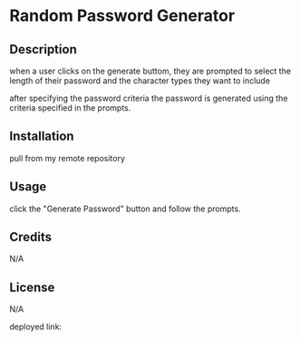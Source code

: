 # Random Password Generator

## Description
when a user clicks on the generate buttom, they are prompted to select the length of their password and the character types they want to include

after specifying the password criteria the password is generated using the criteria specified in the prompts.

## Installation

pull from my remote repository

## Usage

click the "Generate Password" button and follow the prompts.

## Credits

N/A

## License 

N/A

deployed link: 